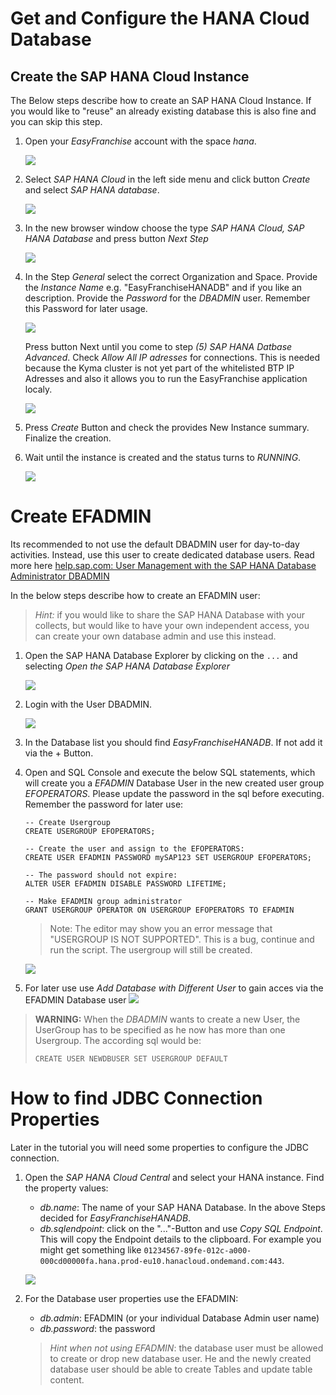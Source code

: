 # Get and Configure the HANA Cloud Database

## Create the SAP HANA Cloud Instance

The Below steps describe how to create an SAP HANA Cloud Instance.
If you would like to "reuse" an already existing database this is also fine and you can skip this step.

1. Open your *EasyFranchise* account with the space *hana*. 

   ![](images/openHanaSpace.png)
2. Select *SAP HANA Cloud* in the left side menu and click button *Create* and select *SAP HANA database*.
   
   ![](images/createHANA-step1.png)
3. In the new browser window choose the type *SAP HANA Cloud, SAP HANA Database* and press button *Next Step*

   ![](images/createHANA-step2.png)
4. In the Step *General* select the correct Organization and Space. 
   Provide the *Instance Name* e.g. "EasyFranchiseHANADB" and if you like an description. 
   Provide the *Password* for the *DBADMIN* user. Remember this Password for later usage. 
  
   ![](images/createHANA-step3.png)

   Press button Next until you come to step *(5) SAP HANA Datbase Advanced*. Check *Allow All IP adresses* for connections. This is needed because the Kyma cluster is not yet part of the whitelisted BTP IP Adresses and also it allows you to run the EasyFranchise application localy. 
   
   ![](images/createHANA-step4.png)

   
5. Press *Create* Button and check the provides New Instance summary. Finalize the creation.
6. Wait until the instance is created and the status turns to *RUNNING*.

   ![](images/runningHana.png)


# Create EFADMIN

Its recommended to not use the default DBADMIN user for day-to-day activities. 
Instead, use this user to create dedicated database users.
Read more here [help.sap.com: User Management with the SAP HANA Database Administrator DBADMIN](https://help.sap.com/viewer/f9c5015e72e04fffa14d7d4f7267d897/2021_2_QRC/en-US/5b35402c47b344d882ac13c661aff1c0.html)

In the below steps describe how to create an EFADMIN user:

>*Hint:* if you would like to share the SAP HANA Database with your collects, but would like to have your own independent access, you can create your own database admin and use this instead. 

1. Open the SAP HANA Database Explorer by clicking on the ``...`` and selecting *Open the SAP HANA Database Explorer*
 
   ![](images/openSAPHANADataExplorer.png)
2. Login with the User DBADMIN. 
  
   ![](images/DataExplorerLogin.png)
3. In the Database list you should find *EasyFranchiseHANADB*. If not add it via the + Button.
4. Open and SQL Console and execute the below SQL statements, 
   which will create you a *EFADMIN* Database User in the new created user group *EFOPERATORS*. 
   Please update the password in the sql before executing. Remember the password for later use: 
   ```
   -- Create Usergroup
   CREATE USERGROUP EFOPERATORS;
   
   -- Create the user and assign to the EFOPERATORS:
   CREATE USER EFADMIN PASSWORD mySAP123 SET USERGROUP EFOPERATORS;
   
   -- The password should not expire: 
   ALTER USER EFADMIN DISABLE PASSWORD LIFETIME;
   
   -- Make EFADMIN group administrator 
   GRANT USERGROUP OPERATOR ON USERGROUP EFOPERATORS TO EFADMIN
   ```
   
   > Note: The editor may show you an error message that "USERGROUP IS NOT SUPPORTED". This is a bug, continue and run the script. The usergroup will still be created.

   ![](images/createEFADMIN.png)
5. For later use use *Add Database with Different User* to gain acces via the EFADMIN Database user
   ![](images/addEFADMINDB.png)

>**WARNING:**  When the *DBADMIN* wants to create a new User, the UserGroup has to be specified 
> as he now has more than one Usergroup. The according sql would be: 
>
>```CREATE USER NEWDBUSER SET USERGROUP DEFAULT```

# How to find JDBC Connection Properties

Later in the tutorial you will need some properties to configure the JDBC connection. 

1. Open the *SAP HANA Cloud Central* and select your HANA instance. Find the property values: 
   - *db.name*:  The name of your SAP HANA Database. In the above Steps decided for *EasyFranchiseHANADB*.
   - *db.sqlendpoint*:  click on the "..."-Button and use *Copy SQL Endpoint*. This will copy the Endpoint details to the clipboard. 
      For example you might get something like ``01234567-89fe-012c-a000-000cd00000fa.hana.prod-eu10.hanacloud.ondemand.com:443``. 
	  

   ![](images/findProps.png)   
	  
2. For the Database user properties use the EFADMIN:
   - *db.admin*: EFADMIN (or your individual Database Admin user name)
   - *db.password*: the password 

   
   > *Hint when not using EFADMIN*: the database user must be allowed to create or drop new database user.
   > He and the newly created database user should be able to create Tables and update table content.
